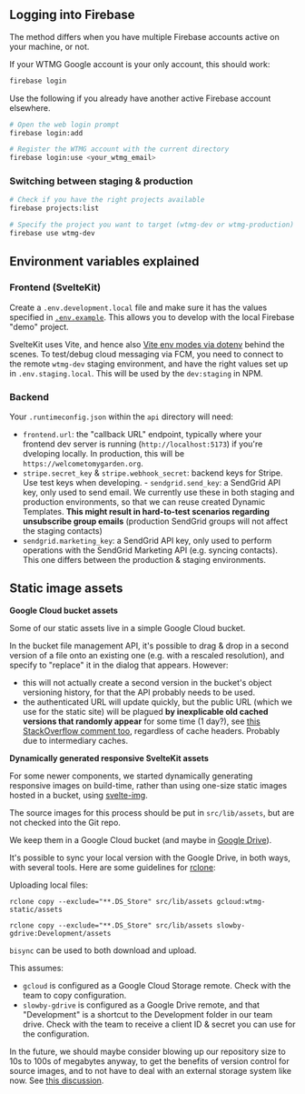 ## Logging into Firebase

The method differs when you have multiple Firebase accounts active on your machine, or not.

If your WTMG Google account is your only account, this should work:

```bash
firebase login
```

Use the following if you already have another active Firebase account elsewhere.

```bash
# Open the web login prompt
firebase login:add

# Register the WTMG account with the current directory
firebase login:use <your_wtmg_email>
```

### Switching between staging & production

```bash
# Check if you have the right projects available
firebase projects:list

# Specify the project you want to target (wtmg-dev or wtmg-production)
firebase use wtmg-dev
```

## Environment variables explained

### Frontend (SvelteKit)

Create a `.env.development.local` file and make sure it has the values specified in [`.env.example`](https://github.com/WelcometoMyGarden/welcometomygarden/blob/master/.env.example). This allows you to develop with the local Firebase "demo" project.

SvelteKit uses Vite, and hence also [Vite env modes via dotenv](https://vitejs.dev/guide/env-and-mode.html#modes) behind the scenes. To test/debug cloud messaging via FCM, you need to connect to the remote `wtmg-dev` staging environment, and have the right values set up in `.env.staging.local`. This will be used by the `dev:staging` in NPM.

### Backend

Your `.runtimeconfig.json` within the `api` directory will need:

- `frontend.url`: the "callback URL" endpoint, typically where your frontend dev server is running (`http://localhost:5173`) if you're dveloping locally. In production, this will be `https://welcometomygarden.org`.
- `stripe.secret_key` & `stripe.webhook_secret`: backend keys for Stripe. Use test keys when developing. - `sendgrid.send_key`: a SendGrid API key, only used to send email. We currently use these in both staging and production environments, so that we can reuse created Dynamic Templates. **This might result in hard-to-test scenarios regarding unsubscribe group emails** (production SendGrid groups will not affect the staging contacts)
- `sendgrid.marketing_key`: a SendGrid API key, only used to perform operations with the SendGrid Marketing API (e.g. syncing contacts). This one differs between the production & staging environments.

## Static image assets

**Google Cloud bucket assets**

Some of our static assets live in a simple Google Cloud bucket.

In the bucket file management API, it's possible to drag & drop in a second version of a file onto an existing one (e.g. with a rescaled resolution), and specify to "replace" it in the dialog that appears. However:

- this will not actually create a second version in the bucket's object versioning history, for that the API probably needs to be used.
- the authenticated URL will update quickly, but the public URL (which we use for the static site) will be plagued **by inexplicable old cached versions that randomly appear** for some time (1 day?), see [this StackOverflow comment too](https://stackoverflow.com/a/37671993/4973029), regardless of cache headers. Probably due to intermediary caches.

**Dynamically generated responsive SvelteKit assets**

For some newer components, we started dynamically generating responsive images on build-time, rather than using one-size static images hosted in a bucket, using [svelte-img](https://github.com/zerodevx/svelte-img).

The source images for this process should be put in `src/lib/assets`, but are not checked into the Git repo.

We keep them in a Google Cloud bucket (and maybe in [Google Drive](https://drive.google.com/drive/folders/1OcaKJa9VoykflvKNv6nH13O0Ho_PcApF?usp=sharing)).

It's possible to sync your local version with the Google Drive, in both ways, with several tools. Here are some guidelines for [rclone](https://rclone.org/drive/):

Uploading local files:

```
rclone copy --exclude="**.DS_Store" src/lib/assets gcloud:wtmg-static/assets
```

```
rclone copy --exclude="**.DS_Store" src/lib/assets slowby-gdrive:Development/assets
```

`bisync` can be used to both download and upload.

This assumes:

- `gcloud` is configured as a Google Cloud Storage remote. Check with the team to copy configuration.
- `slowby-gdrive` is configured as a Google Drive remote, and that "Development" is a shortcut to the Development folder in our team drive. Check with the team to receive a client ID & secret you can use for the configuration.

In the future, we should maybe consider blowing up our repository size to 10s to 100s of megabytes anyway, to get the benefits of version control for source images, and to not have to deal with an external storage system like now. See [this discussion](https://softwareengineering.stackexchange.com/questions/80962/should-images-be-stored-in-a-git-repository).
